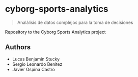 # cyborg-sports-analytics
> Analálisis de datos complejos para la toma de decisiones

Repository to the Cyborg Sports Analytics project



## Authors
+ Lucas Benjamin Stucky
+ Sergio Leonardo Benítez
+ Javier Ospina Castro
